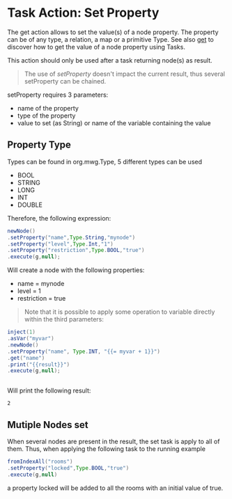 # Task Action: Set Property

The get action allows to set the value(s) of a node property. The property can be of any type, a relation, a map or a primitive Type.
See also [get](get.md) to discover how to get the value of a node property using Tasks.

This action should only be used after a task returning node(s) as result.

> The use of *setProperty* doesn't impact the current result, thus several setProperty can be chained.

setProperty requires 3 parameters:

* name of the property 
* type of the property
* value to set (as String) or name of the variable containing the value

## Property Type

Types can be found in org.mwg.Type,
5 different types can be used

* BOOL
* STRING
* LONG
* INT
* DOUBLE


Therefore, the following expression:

```java
newNode()
.setProperty("name",Type.String,"mynode")
.setProperty("level",Type.Int,"1")
.setProperty("restriction",Type.BOOL,"true")
.execute(g,null);
```

Will create a node with the following properties:

* name = mynode
* level = 1
* restriction = true


> Note that it is possible to apply some operation to variable directly within the third parameters:

```java
inject(1)
.asVar("myvar")
.newNode()
.setProperty("name", Type.INT, "{{= myvar + 1}}")
.get("name")
.print("{{result}}")
.execute(g,null);
                  
```

Will print the following result:

```
2
```

## Mutiple Nodes set

When several nodes are present in the result, the set task is apply to all of them.
Thus, when applying the following task to the running example

```java
fromIndexAll("rooms")
.setProperty("locked",Type.BOOL,"true")
.execute(g,null)
```

a property locked will be added to all the rooms with an initial value of true.